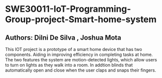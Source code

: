 # SWE30011-IoT-Programming-Group-project-Smart-home-system

## Authors: Dilni De Silva , Joshua Mota

This IOT project is a prototype of a smart home device that has two components. Aiding in improving efficiency in completing tasks at home.  The two features the system are motion-detected lights, which allow users to turn on lights as they walk into a room. In addtion blinds that automatically open and close when the user claps and snaps their fingers.

